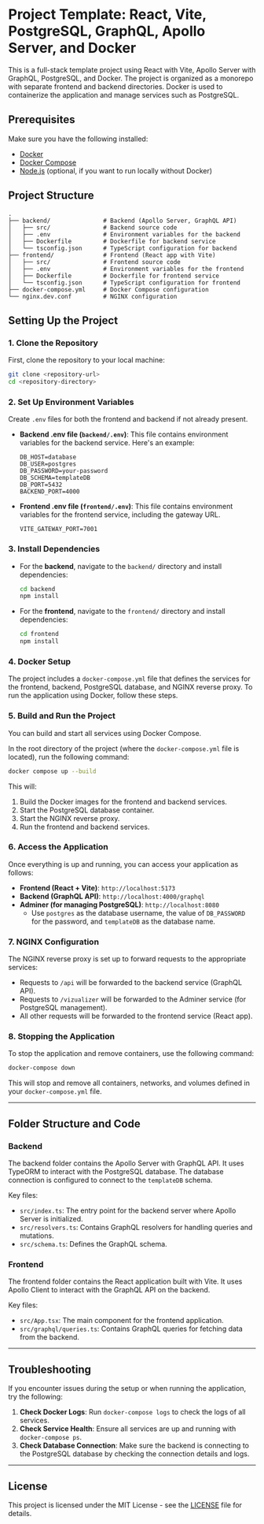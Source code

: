 # Project Template: React, Vite, PostgreSQL, GraphQL, Apollo Server, and Docker

This is a full-stack template project using React with Vite, Apollo Server with GraphQL, PostgreSQL, and Docker. The project is organized as a monorepo with separate frontend and backend directories. Docker is used to containerize the application and manage services such as PostgreSQL.

## Prerequisites

Make sure you have the following installed:

- [Docker](https://www.docker.com/get-started)
- [Docker Compose](https://docs.docker.com/compose/install/)
- [Node.js](https://nodejs.org/) (optional, if you want to run locally without Docker)

## Project Structure

```
.
├── backend/               # Backend (Apollo Server, GraphQL API)
│   ├── src/               # Backend source code
│   ├── .env               # Environment variables for the backend
│   ├── Dockerfile         # Dockerfile for backend service
│   └── tsconfig.json      # TypeScript configuration for backend
├── frontend/              # Frontend (React app with Vite)
│   ├── src/               # Frontend source code
│   ├── .env               # Environment variables for the frontend
│   ├── Dockerfile         # Dockerfile for frontend service
│   └── tsconfig.json      # TypeScript configuration for frontend
├── docker-compose.yml     # Docker Compose configuration
└── nginx.dev.conf         # NGINX configuration
```

## Setting Up the Project

### 1. Clone the Repository

First, clone the repository to your local machine:

```bash
git clone <repository-url>
cd <repository-directory>
```

### 2. Set Up Environment Variables

Create `.env` files for both the frontend and backend if not already present.

- **Backend .env file (`backend/.env`)**:
  This file contains environment variables for the backend service. Here's an example:

  ```env
  DB_HOST=database
  DB_USER=postgres
  DB_PASSWORD=your-password
  DB_SCHEMA=templateDB
  DB_PORT=5432
  BACKEND_PORT=4000
  ```

- **Frontend .env file (`frontend/.env`)**:
  This file contains environment variables for the frontend service, including the gateway URL.

  ```env
  VITE_GATEWAY_PORT=7001
  ```

### 3. Install Dependencies

- For the **backend**, navigate to the `backend/` directory and install dependencies:

  ```bash
  cd backend
  npm install
  ```

- For the **frontend**, navigate to the `frontend/` directory and install dependencies:

  ```bash
  cd frontend
  npm install
  ```

### 4. Docker Setup

The project includes a `docker-compose.yml` file that defines the services for the frontend, backend, PostgreSQL database, and NGINX reverse proxy. To run the application using Docker, follow these steps.

### 5. Build and Run the Project

You can build and start all services using Docker Compose.

In the root directory of the project (where the `docker-compose.yml` file is located), run the following command:

```bash
docker compose up --build
```

This will:

1. Build the Docker images for the frontend and backend services.
2. Start the PostgreSQL database container.
3. Start the NGINX reverse proxy.
4. Run the frontend and backend services.

### 6. Access the Application

Once everything is up and running, you can access your application as follows:

- **Frontend (React + Vite)**: `http://localhost:5173`
- **Backend (GraphQL API)**: `http://localhost:4000/graphql`
- **Adminer (for managing PostgreSQL)**: `http://localhost:8080`
  - Use `postgres` as the database username, the value of `DB_PASSWORD` for the password, and `templateDB` as the database name.

### 7. NGINX Configuration

The NGINX reverse proxy is set up to forward requests to the appropriate services:

- Requests to `/api` will be forwarded to the backend service (GraphQL API).
- Requests to `/vizualizer` will be forwarded to the Adminer service (for PostgreSQL management).
- All other requests will be forwarded to the frontend service (React app).

### 8. Stopping the Application

To stop the application and remove containers, use the following command:

```bash
docker-compose down
```

This will stop and remove all containers, networks, and volumes defined in your `docker-compose.yml` file.

---

## Folder Structure and Code

### Backend

The backend folder contains the Apollo Server with GraphQL API. It uses TypeORM to interact with the PostgreSQL database. The database connection is configured to connect to the `templateDB` schema.

Key files:

- `src/index.ts`: The entry point for the backend server where Apollo Server is initialized.
- `src/resolvers.ts`: Contains GraphQL resolvers for handling queries and mutations.
- `src/schema.ts`: Defines the GraphQL schema.

### Frontend

The frontend folder contains the React application built with Vite. It uses Apollo Client to interact with the GraphQL API on the backend.

Key files:

- `src/App.tsx`: The main component for the frontend application.
- `src/graphql/queries.ts`: Contains GraphQL queries for fetching data from the backend.

---

## Troubleshooting

If you encounter issues during the setup or when running the application, try the following:

1. **Check Docker Logs**: Run `docker-compose logs` to check the logs of all services.
2. **Check Service Health**: Ensure all services are up and running with `docker-compose ps`.
3. **Check Database Connection**: Make sure the backend is connecting to the PostgreSQL database by checking the connection details and logs.

---

## License

This project is licensed under the MIT License - see the [LICENSE](LICENSE) file for details.

